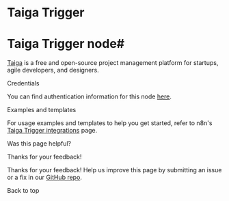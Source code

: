 # Taiga Trigger

[ ](https://github.com/n8n-io/n8n-docs/edit/main/docs/integrations/builtin/trigger-nodes/n8n-nodes-base.taigatrigger.md "Edit this page")

# Taiga Trigger node#

[Taiga](https://www.taiga.io/) is a free and open-source project management platform for startups, agile developers, and designers.

Credentials

You can find authentication information for this node [here](../../credentials/taiga/).

Examples and templates

For usage examples and templates to help you get started, refer to n8n's [Taiga Trigger integrations](https://n8n.io/integrations/taiga-trigger/) page.

Was this page helpful? 

Thanks for your feedback! 

Thanks for your feedback! Help us improve this page by submitting an issue or a fix in our [GitHub repo](https://github.com/n8n-io/n8n-docs). 

Back to top 
